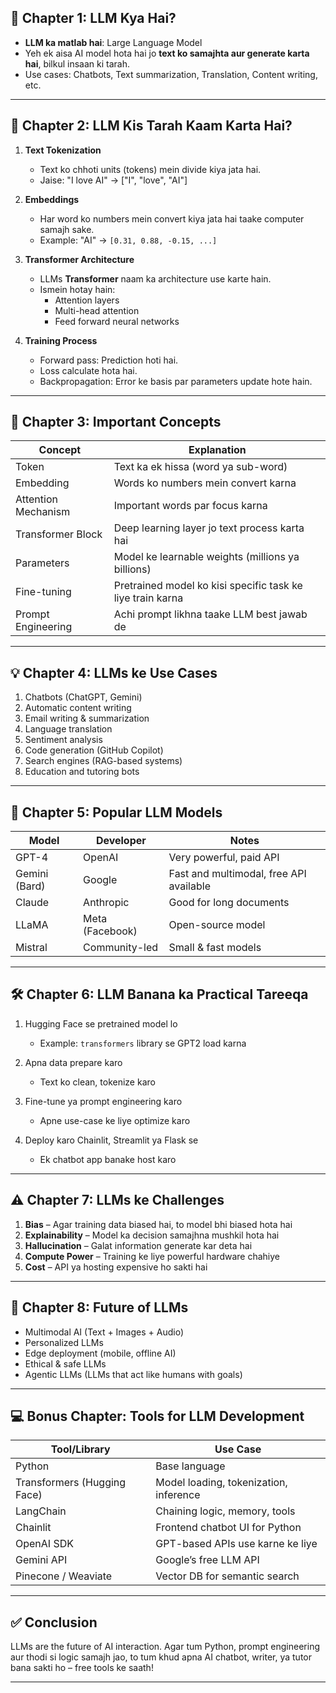 

## 📘 Chapter 1: LLM Kya Hai?

- **LLM ka matlab hai**: Large Language Model
- Yeh ek aisa AI model hota hai jo **text ko samajhta aur generate karta hai**, bilkul insaan ki tarah.
- Use cases: Chatbots, Text summarization, Translation, Content writing, etc.

---

## 🔧 Chapter 2: LLM Kis Tarah Kaam Karta Hai?

1. **Text Tokenization**
   - Text ko chhoti units (tokens) mein divide kiya jata hai.
   - Jaise: "I love AI" → \["I", "love", "AI"]

2. **Embeddings**
   - Har word ko numbers mein convert kiya jata hai taake computer samajh sake.
   - Example: "AI" → `[0.31, 0.88, -0.15, ...]`

3. **Transformer Architecture**
   - LLMs **Transformer** naam ka architecture use karte hain.
   - Ismein hotay hain:
     - Attention layers
     - Multi-head attention
     - Feed forward neural networks

4. **Training Process**
   - Forward pass: Prediction hoti hai.
   - Loss calculate hota hai.
   - Backpropagation: Error ke basis par parameters update hote hain.

---

## 🧱 Chapter 3: Important Concepts

| Concept             | Explanation                                                |
| ------------------- | --------------------------------------------------------- |
| Token               | Text ka ek hissa (word ya sub-word)                       |
| Embedding           | Words ko numbers mein convert karna                       |
| Attention Mechanism | Important words par focus karna                           |
| Transformer Block   | Deep learning layer jo text process karta hai             |
| Parameters          | Model ke learnable weights (millions ya billions)         |
| Fine-tuning         | Pretrained model ko kisi specific task ke liye train karna|
| Prompt Engineering  | Achi prompt likhna taake LLM best jawab de                |

---

## 💡 Chapter 4: LLMs ke Use Cases

1. Chatbots (ChatGPT, Gemini)
2. Automatic content writing
3. Email writing & summarization
4. Language translation
5. Sentiment analysis
6. Code generation (GitHub Copilot)
7. Search engines (RAG-based systems)
8. Education and tutoring bots

---

## 🧠 Chapter 5: Popular LLM Models

| Model         | Developer       | Notes                                   |
| ------------- | --------------- | --------------------------------------- |
| GPT-4         | OpenAI          | Very powerful, paid API                 |
| Gemini (Bard) | Google          | Fast and multimodal, free API available |
| Claude        | Anthropic       | Good for long documents                 |
| LLaMA         | Meta (Facebook) | Open-source model                       |
| Mistral       | Community-led   | Small & fast models                     |

---

## 🛠️ Chapter 6: LLM Banana ka Practical Tareeqa

1. Hugging Face se pretrained model lo
   - Example: `transformers` library se GPT2 load karna

2. Apna data prepare karo
   - Text ko clean, tokenize karo

3. Fine-tune ya prompt engineering karo
   - Apne use-case ke liye optimize karo

4. Deploy karo Chainlit, Streamlit ya Flask se
   - Ek chatbot app banake host karo

---

## ⚠️ Chapter 7: LLMs ke Challenges

1. **Bias** – Agar training data biased hai, to model bhi biased hota hai
2. **Explainability** – Model ka decision samajhna mushkil hota hai
3. **Hallucination** – Galat information generate kar deta hai
4. **Compute Power** – Training ke liye powerful hardware chahiye
5. **Cost** – API ya hosting expensive ho sakti hai

---

## 🔮 Chapter 8: Future of LLMs

- Multimodal AI (Text + Images + Audio)
- Personalized LLMs
- Edge deployment (mobile, offline AI)
- Ethical & safe LLMs
- Agentic LLMs (LLMs that act like humans with goals)

---

## 💻 Bonus Chapter: Tools for LLM Development

| Tool/Library                | Use Case                               |
| --------------------------- | -------------------------------------- |
| Python                      | Base language                          |
| Transformers (Hugging Face) | Model loading, tokenization, inference |
| LangChain                   | Chaining logic, memory, tools          |
| Chainlit                    | Frontend chatbot UI for Python         |
| OpenAI SDK                  | GPT-based APIs use karne ke liye       |
| Gemini API                  | Google’s free LLM API                  |
| Pinecone / Weaviate         | Vector DB for semantic search          |

---

## ✅ Conclusion

LLMs are the future of AI interaction. Agar tum Python, prompt engineering aur thodi si logic samajh jao, to tum khud apna AI chatbot, writer, ya tutor bana sakti ho – free tools ke saath!

---

